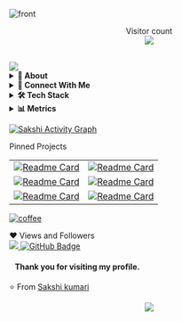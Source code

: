 

![front](https://user-images.githubusercontent.com/83025741/194374969-808eb6b5-f926-4534-8e88-53c36f77634f.PNG)

<p align="center"> 
  Visitor count<br>
  <img src="https://profile-counter.glitch.me/sakshi00555/count.svg" />
</p>


 <br/>
 
 <img src="https://readme-typing-svg.herokuapp.com?font=Architects+Daughter&color=red&size=30&center=false&lines=hey!+its+Sakshi+kumari;Full+stack+web+developer...;Data+Science+Enthusiast...;Tech+Blogger...;Active+Open+Source+Contributor..."/>
 
 
<details>
  <summary><b>👤 About</b></summary>
    <p>
      <img align="right" width="250" src="https://user-images.githubusercontent.com/83025741/194702350-dee58138-d73b-4b7b-8366-af40e6df0c65.jpeg" alt="Sakshi kumari" />
    
<blockquote>

🙂 &nbsp; Exploring new technologies and learning data structures and algorithms.
  
🎓 &nbsp; Learning Web Development at masai school
  
💼 &nbsp; Aspire to work as a JAVA Backend developer.

👯‍♂️ &nbsp;&nbsp;Looking for Contributing to Java projects with lots of learning and experience.Happy to Contribute in Opne source Projects<br>
  
💬 &nbsp;&nbsp;Ask me about anything related to Java Backend and data structure & algorithms.
  
  I will be happy to tell,if I am unable then surely we will together towards learning new things.

⚡ Fun fact: Passion for coding, Listen To Music

RESUME :- [![Sakshi kumari resume.pdf](https://img.shields.io/static/v1?label=&message=sakshi-kumari&color=16C8FC&logo=globe&logoColor=FFFFFF)](https://github.com/Sakshi00555/sakshi00555/files/9819529/Sakshi.kumari.resume.pdf)

</blockquote>
    
----
  
  </p>
</details>
  
<details>
<summary><b>💬 Connect With Me</b></summary>
<p>
 
 | **Platforms** | **Go Live** |
 | - | - |
 **Portfolio Website** | [![Portfolio](https://img.shields.io/static/v1?label=&message=sakshikumari.github.web&color=0A9CEA&logo=googlechrome&logoColor=FFFFFF)](https://sakshi00555.github.io/SakshiKumari/)
 **LinkedIn** | [![LinkedIn](https://img.shields.io/static/v1?label=&message=sakshi-kumari&color=16C8FC&logo=linkedIn&logoColor=FFFFFF)](https://www.linkedin.com/in/sakshi-kumari-202282214/)
 **WhatsApp** | ![WhatsApp](https://img.shields.io/static/v1?label=&message=9560723667&color=25DE44&logo=whatsapp&logoColor=FFFFFF)
 **Instagram** | [![Instagram](https://img.shields.io/static/v1?label=&message=__sakshi_k__&color=F44CCE&logo=instagram&logoColor=FFFFFF)]
(https://www.instagram.com/__sakshi_k__/)
 </p>
</details>

<details>
  <summary><b>🛠️ Tech Stack</b></summary>
    <p>

| **Category** | **Technologies** |
| - | - |
**Frontend** | [![HTML](https://img.shields.io/static/v1?label=&message=HTML&color=F37878&logo=html5&logoColor=FFFFFF)](https://html.com/) [![CSS](https://img.shields.io/static/v1?label=&message=CSS&color=0078D4&logo=css3&logoColor=FFFFFF)](https://www.w3.org/TR/CSS/#css)
**Backend** | [![mySql](https://img.shields.io/static/v1?label=&message=MySql&color=019733&logo=MySQL&logoColor=FFFFFF)](https://html.com/) [![Maven](https://img.shields.io/static/v1?label=&message=Maven&color=0078D4&logo=mvn&logoColor=FFFFFF)](https://www.w3.org/TR/CSS/#css) [![Hibernate](https://img.shields.io/static/v1?label=&message=Hibernate&color=430098&logo=hibernate&logoColor=FFFFFF)](https://www.w3.org/TR/CSS/#css) [![Spring Boot](https://img.shields.io/static/v1?label=&message=SpringBoot&color=019733&logo=springboot&logoColor=FFFFFF)](https://www.w3.org/TR/CSS/#css)
**Core** | [![JavaScript](https://img.shields.io/static/v1?label=&message=JavaScript&color=F7DF1E&logo=javascript&logoColor=FFFFFF)](https://www.javascript.com/)<br>[![Java](https://img.shields.io/static/v1?label=&message=Java&color=007396&logo=java&logoColor=FFFFFF)](https://www.java.com/) <br>[![Python](https://img.shields.io/static/v1?label=&message=Python&color=007396&logo=python&logoColor=FFFFFF)](https://www.python.com/) 
**Cloud** | [![AWS](https://img.shields.io/static/v1?label=&message=aws&color=0078D4&logo=amazonaws&logoColor=FFFFFF)](https://aws.amazon.com/) [![Vercel](https://img.shields.io/static/v1?label=&message=Vercel&color=430098&logo=vercel&logoColor=FFFFFF)](https://vercel.com/) [![Netlify](https://img.shields.io/static/v1?label=&message=Netlify&color=00C7B7&logo=netlify&logoColor=FFFFFF)](https://netlify.com/)
**Misc** | [![Bash](https://img.shields.io/static/v1?label=&message=Bash&color=4EAA25&logo=gnubash&logoColor=FFFFFF)](https://www.gnu.org/software/bash/) [![Powershell](https://img.shields.io/static/v1?label=&message=Powershell&color=000000&logo=microsoftpowershell&logoColor=FFFFFF)](https://en.wikipedia.org/wiki/Markdown)
**Editors** | [![STS](https://img.shields.io/static/v1?label=&message=Spring-Boot-Suite4&color=019733&logo=spring&logoColor=FFFFFF)](https://www.vim.org/) [![VS Code](https://img.shields.io/static/v1?label=&message=VS%20Code&color=9013FE&logo=visualstudiocode&logoColor=FFFFFF)](https://code.visualstudio.com/)
      

----      

  </p>
  </details>
<details>
<summary><b>📊 Metrics</b></summary>
<p><img align="left" src="https://github-readme-stats.vercel.app/api/top-langs?username=sakshi00555&layout=compact&theme=radical" alt="sakshi" /></p>

![Sakshi GitHub stats](https://github-readme-stats.vercel.app/api?username=sakshi00555&theme=radical&show_icons=true)

[![GitHub Streak](https://streak-stats.demolab.com?user=sakshi00555&theme=radical&hide_border=false&border_radius=4&date_format=M%20j%5B%2C%20Y%5D)](https://git.io/streak-stats)
  
  </details>
  
  <a href="https://github.com/sakshi00555/github-readme-activity-graph"><img alt="Sakshi Activity Graph" src="https://activity-graph.herokuapp.com/graph?username=sakshi00555&bg_color=0D1117&color=5BCDEC&line=DB2B63&point=EBF51B&hide_border=true" /></a>


<p align="left">Pinned Projects</p>

|  | |
|:-:|:-:|
|[![Readme Card](https://github-readme-stats.vercel.app/api/pin/?username=sakshi00555&repo=Kimaye-website-clone&theme=radical)](https://github.com/Sakshi00555/Kimaye-website-clone)|[![Readme Card](https://github-readme-stats.vercel.app/api/pin/?username=Rkarthik25&repo=Beewakoof-clone&theme=radical)](https://github.com/Rkarthik25/Beewakoof-clone)
|[![Readme Card](https://github-readme-stats.vercel.app/api/pin/?username=sakshi00555&repo=My-Net-Diary-Website-Clone&theme=radical)](https://github.com/Sakshi00555/My-Net-Diary-Website-Clone)|[![Readme Card](https://github-readme-stats.vercel.app/api/pin/?username=sakshi00555&repo=Image-Library&theme=radical)](https://github.com/Sakshi00555/Image-Library)
|[![Readme Card](https://github-readme-stats.vercel.app/api/pin/?username=sakshi00555&repo=Today-s-Weather&theme=radical)](https://github.com/Sakshi00555/Today-s-Weather)|[![Readme Card](https://github-readme-stats.vercel.app/api/pin/?username=sakshi00555&repo=Foodies-App&theme=radical)](https://github.com/Sakshi00555/Foodies-App)|






[![coffee](https://user-images.githubusercontent.com/81063456/160665169-7d4ae351-ed39-4216-a071-d95232e8d88a.svg)](https://www.buymeacoffee.com/sakshikumari)


❤ Views and Followers
<br>
<a href="https://github.com/sakshi00555/github-profile-views-counter">
    <img src="https://komarev.com/ghpvc/?username=sakshi00555">
</a>
<a href="https://github.com/sakshi00555?tab=followers"><img src="https://img.shields.io/github/followers/sakshi00555?label=Followers&style=social" alt="GitHub Badge"></a>

#### &nbsp;&nbsp; Thank you for visiting my profile.

⭐️ From [Sakshi kumari](https://github.com/sakshi00555)

<p align="center">
  <img  src="https://raw.githubusercontent.com/Trilokia/Trilokia/379277808c61ef204768a61bbc5d25bc7798ccf1/bottom_header.svg">
 </p>


